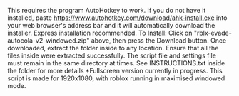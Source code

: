 This requires the program AutoHotkey to work. If you do not have it installed, paste https://www.autohotkey.com/download/ahk-install.exe into your web browser's address bar and it will automatically download the installer. Express installation recommended.
To Install: Click on "rblx-evade-autocola-v2-windowed.zip" above, then press the Download button. Once downloaded, extract the folder inside to any location. Ensure that all the files inside were extracted successfully. The script file and settings file must remain in the same directory at times. See INSTRUCTIONS.txt inside the folder for more details
*Fullscreen version currently in progress. This script is made for 1920x1080, with roblox running in maximised windowed mode.
